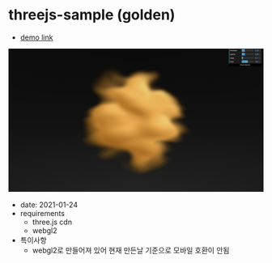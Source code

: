 # threejs-sample (golden)

- [demo link](https://daehungwak.github.io/creative-archives/clouds/threejs-sample/)

![cloud sample image](./images/sample-image.jpg)

- date: 2021-01-24
- requirements
  - three.js cdn
  - webgl2
- 특이사항
  - webgl2로 만들어져 있어 현재 만든날 기준으로 모바일 호환이 안됨

